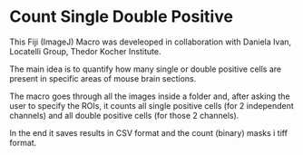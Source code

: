 # Count Single Double Positive
This Fiji (ImageJ) Macro was develeoped in collaboration with Daniela Ivan, Locatelli Group, Thedor Kocher Institute.

The main idea is to quantify how many single or double positive cells are present in specific areas of mouse brain sections. 

The macro goes through all the images inside a folder and, after asking the user to specify the ROIs, it counts all single positive cells (for 2 independent channels) and all double positive cells (for those 2 channels). 

In the end it saves results in CSV format and the count (binary) masks i tiff format.
